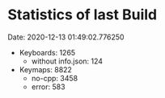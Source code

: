 # Statistics of last Build

Date: 2020-12-13 01:49:02.776250


* Keyboards: 1265
  * without info.json: 124
* Keymaps: 8822
  * no-cpp: 3458
  * error: 583
